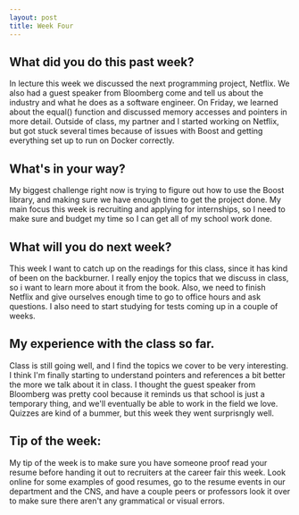 ```yaml
---
layout: post
title: Week Four
---
```


## What did you do this past week?
In lecture this week we discussed the next programming project, Netflix. We also had a guest speaker from Bloomberg come and tell us about the industry and what he does as a software engineer. On Friday, we learned about the equal() function and discussed memory accesses and pointers in more detail. Outside of class, my partner and I started working on Netflix, but got stuck several times because of issues with Boost and getting everything set up to run on Docker correctly.  

## What's in  your way?
My biggest challenge right now is trying to figure out how to use the Boost library, and making sure we have enough time to get the project done. My main focus this week is recruiting and applying for internships, so I need to make sure and budget my time so I can get all of my school work done.

## What will you do next week?
This week I want to catch up on the readings for this class, since it has kind of been on the backburner. I really enjoy the topics that we discuss in class, so i want to learn more about it from the book. Also, we need to finish Netflix and give ourselves enough time to go to office hours and ask questions. I also need to start studying for tests coming up in a couple of weeks.

## My experience with the class so far.
Class is still going well, and I find the topics we cover to be very interesting. I think I'm finally starting to understand pointers and references a bit better the more we talk about it in class. I thought the guest speaker from Bloomberg was pretty cool because it reminds us that school is just a temporary thing, and we'll eventually be able to work in the field we love. Quizzes are kind of a bummer, but this week they went surprisngly well. 

## Tip of the week:
My tip of the week is to make sure you have someone proof read your resume before handing it out to recruiters at the career fair this week. Look online for some examples of good resumes, go to the resume events in our department and the CNS, and have a couple peers or professors look it over to make sure there aren't any grammatical or visual errors. 

